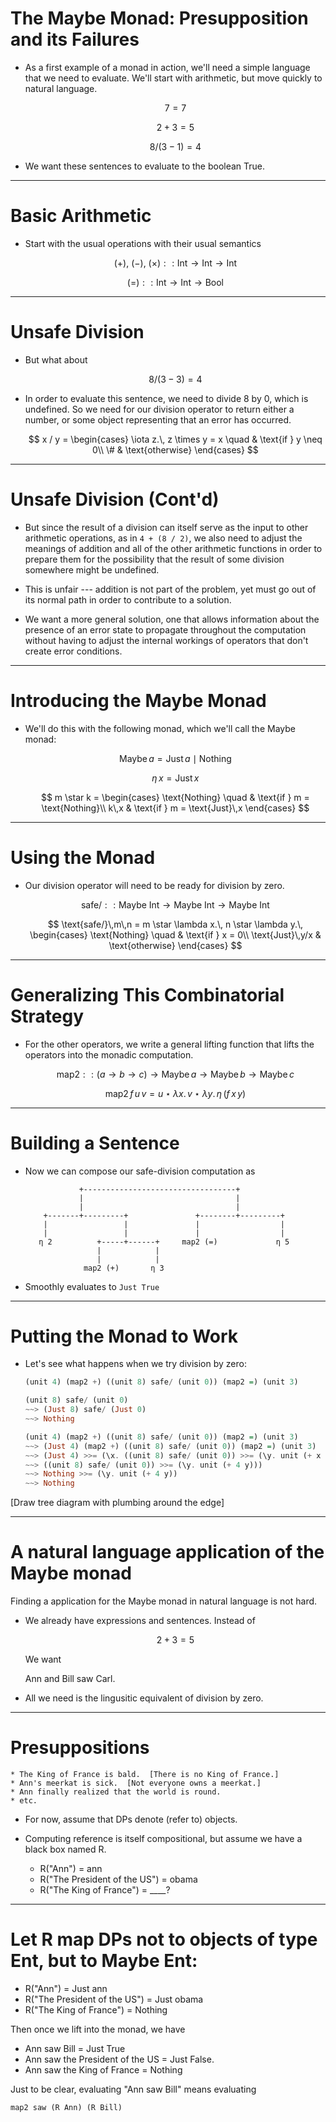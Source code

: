 <!-- λ ◊ ≠ ∃ Λ ∀ ≡ α β γ ρ ω φ ψ Ω ○ μ η δ ζ ξ ⋆ ★ • ∙ ● ⚫ 𝟎 𝟏 𝟐 𝟘 𝟙 𝟚 𝟬 𝟭 𝟮 ⇧ (U+2e17) ¢ -->
# The Maybe Monad: Presupposition and its Failures

* As a first example of a monad in action, we'll need a simple language that we
  need to evaluate.  We'll start with arithmetic, but move quickly to natural
  language.

  $$7 = 7$$

  $$2 + 3 = 5$$

  $$8 / (3 - 1) = 4$$

* We want these sentences to evaluate to the boolean True.


---


# Basic Arithmetic

* Start with the usual operations with their usual semantics

  $$(+),\ (-),\ (\times) :: \text{Int} \to \text{Int} \to \text{Int}$$

  $$(=) :: \text{Int} \to \text{Int} \to \text{Bool}$$


---


# Unsafe Division

* But what about

  $$8 / (3 - 3) = 4$$

* In order to evaluate this sentence, we need to divide 8 by 0, which is
  undefined.  So we need for our division operator to return either a number,
  or some object representing that an error has occurred.

  $$
  x / y =
  \begin{cases}
    \iota z.\, z \times y = x \quad & \text{if } y \neq 0\\
    \#                         & \text{otherwise}
  \end{cases}
  $$


---


# Unsafe Division (Cont'd)

* But since the result of a division can itself serve as the input to other
  arithmetic operations, as in `4 + (8 / 2)`, we also need to adjust the
  meanings of addition and all of the other arithmetic functions in order to
  prepare them for the possibility that the result of some division somewhere
  might be undefined.
 
* This is unfair --- addition is not part of the problem, yet
  must go out of its normal path in order to contribute to a solution.

* We want a more general solution, one that allows information about the
  presence of an error state to propagate throughout the computation without
  having to adjust the internal workings of operators that don't create error
  conditions.



---


# Introducing the Maybe Monad

* We'll do this with the following monad, which we'll call the Maybe monad:

  $$\text{Maybe}\, a = \text{Just}\, a \mid \text{Nothing}$$

  $$\eta\, x = \text{Just}\,x$$

  $$
  m \star k = 
  \begin{cases}
    \text{Nothing} \quad & \text{if } m = \text{Nothing}\\
    k\,x                 & \text{if } m = \text{Just}\,x
  \end{cases}
  $$

---


# Using the Monad

* Our division operator will need to be ready for division by zero. 

  $$
  \text{safe/} :: \text{Maybe Int} \to \text{Maybe Int} \to \text{Maybe Int}
  $$

  $$
  \text{safe/}\,m\,n =
  m \star \lambda x.\, n \star \lambda y.\,
  \begin{cases}
    \text{Nothing} \quad     & \text{if } x = 0\\
    \text{Just}\,y/x & \text{otherwise}
  \end{cases}
  $$

---


# Generalizing This Combinatorial Strategy

* For the other operators, we write a general lifting function that lifts the
  operators into the monadic computation.

  $$
  \text{map2} ::
  (a \to b \to c) \to \text{Maybe}\,a \to \text{Maybe}\,b \to \text{Maybe}\,c
  $$

  $$
  \text{map2}\,f\,u\,v =
  u \star \lambda x.\, v \star \lambda y.\, \eta\,(f\,x\,y)
  $$


---


# Building a Sentence

* Now we can compose our safe-division computation as

                  +----------------------------------+               
                  |                                  |               
                  |                                  |               
          +-------+---------+               +--------+---------+   
          |                 |               |                  |   
          |                 |               |                  |   
         η 2          +-----+------+     map2 (=)             η 5   
                      |            |
                      |            |
                   map2 (+)       η 3  
                                                                  

* Smoothly evaluates to `Just True`


---


# Putting the Monad to Work

* Let's see what happens when we try division by zero:

    ```haskell
    (unit 4) (map2 +) ((unit 8) safe/ (unit 0)) (map2 =) (unit 3)

    (unit 8) safe/ (unit 0)
    ~~> (Just 8) safe/ (Just 0)
    ~~> Nothing

    (unit 4) (map2 +) ((unit 8) safe/ (unit 0)) (map2 =) (unit 3)
    ~~> (Just 4) (map2 +) ((unit 8) safe/ (unit 0)) (map2 =) (unit 3)
    ~~> (Just 4) >>= (\x. ((unit 8) safe/ (unit 0)) >>= (\y. unit (+ x y)))
    ~~> ((unit 8) safe/ (unit 0)) >>= (\y. unit (+ 4 y)))
    ~~> Nothing >>= (\y. unit (+ 4 y))
    ~~> Nothing                         
    ```

[Draw tree diagram with plumbing around the edge]

---

# A natural language application of the Maybe monad

Finding a application for the Maybe monad in natural language is not
hard.

* We already have expressions and sentences.  Instead of 

  $$2 + 3 = 5$$

  We want

  Ann and Bill saw Carl.

* All we need is the lingusitic equivalent of division by zero.

---

# Presuppositions

    * The King of France is bald.  [There is no King of France.]
    * Ann's meerkat is sick.  [Not everyone owns a meerkat.]
    * Ann finally realized that the world is round.
    * etc.

* For now, assume that DPs denote (refer to) objects. 

* Computing reference is itself compositional, but assume we have a
  black box named R.

  * R("Ann") = ann
  * R("The President of the US") = obama
  * R("The King of France") = ____?

---

# Let R map DPs not to objects of type Ent, but to Maybe Ent:

  * R("Ann") = Just ann
  * R("The President of the US") = Just obama
  * R("The King of France") = Nothing

  Then once we lift into the monad, we have

  * Ann saw Bill = Just True
  * Ann saw the President of the US = Just False.
  * Ann saw the King of France = Nothing

  Just to be clear, evaluating "Ann saw Bill" means evaluating 

  `map2 saw (R Ann) (R Bill)`

